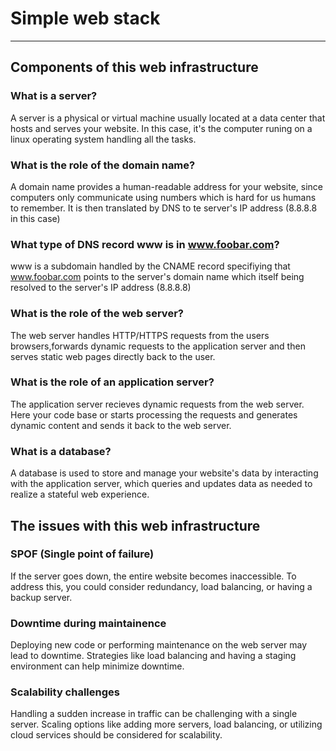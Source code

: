 # Simple web stack
---
## Components of this web infrastructure
### What is a server?
A server is a physical or virtual machine usually located at a data center that hosts and serves your website. In this case, it's the computer runing on a linux operating system handling all the tasks.
### What is the role of the domain name?
A domain name provides a human-readable address for your website, since computers only communicate using numbers which is hard for us humans to remember.
It is then translated by DNS to te server's IP address (8.8.8.8 in this case)
### What type of DNS record www is in www.foobar.com?
www is a subdomain handled by the CNAME record specifiying that www.foobar.com points to the server's domain name which itself being resolved to the server's IP address (8.8.8.8)
### What is the role of the web server?
The web server handles HTTP/HTTPS requests from the users browsers,forwards dynamic requests to the application server and then serves static web pages directly back to the user.
### What is the role of an application server?
The application server recieves dynamic requests from the web server. Here your code base or starts processing the requests and generates dynamic content and sends it back to the web server.
### What is a database?
A database is used to store and manage your website's data by interacting with the application server, which queries and updates data as needed to realize a stateful web experience.
## The issues with this web infrastructure
### SPOF (Single point of failure)
If the server goes down, the entire website becomes inaccessible. To address this, you could consider redundancy, load balancing, or having a backup server.
### Downtime during maintainence
Deploying new code or performing maintenance on the web server may lead to downtime. Strategies like load balancing and having a staging environment can help minimize downtime.
### Scalability challenges
Handling a sudden increase in traffic can be challenging with a single server. Scaling options like adding more servers, load balancing, or utilizing cloud services should be considered for scalability.

